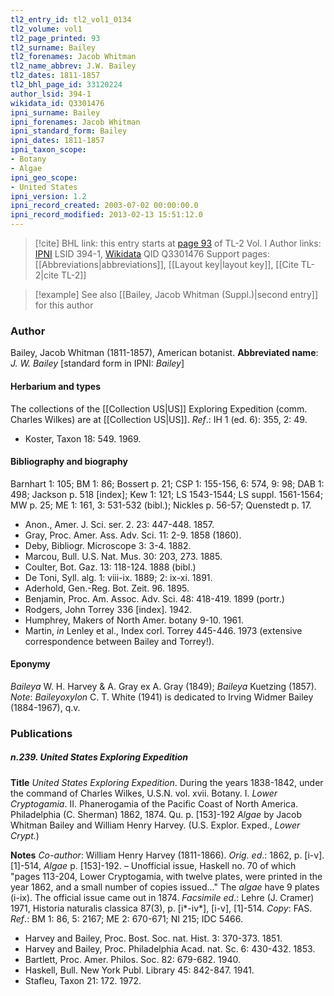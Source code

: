 ```yaml
---
tl2_entry_id: tl2_vol1_0134
tl2_volume: vol1
tl2_page_printed: 93
tl2_surname: Bailey
tl2_forenames: Jacob Whitman
tl2_name_abbrev: J.W. Bailey
tl2_dates: 1811-1857
tl2_bhl_page_id: 33120224
author_lsid: 394-1
wikidata_id: Q3301476
ipni_surname: Bailey
ipni_forenames: Jacob Whitman
ipni_standard_form: Bailey
ipni_dates: 1811-1857
ipni_taxon_scope: 
- Botany
- Algae
ipni_geo_scope: 
- United States
ipni_version: 1.2
ipni_record_created: 2003-07-02 00:00:00.0
ipni_record_modified: 2013-02-13 15:51:12.0
---
```


> [!cite] BHL link: this entry starts at [page 93](https://www.biodiversitylibrary.org/page/33120224) of TL-2 Vol. I
> Author links: [IPNI](https://www.ipni.org/a/394-1) LSID 394-1, [Wikidata](https://www.wikidata.org/wiki/Q3301476) QID Q3301476
> Support pages: [[Abbreviations|abbreviations]], [[Layout key|layout key]], [[Cite TL-2|cite TL-2]]

> [!example] See also [[Bailey, Jacob Whitman (Suppl.)|second entry]] for this author

### Author

Bailey, Jacob Whitman (1811-1857), American botanist. 
**Abbreviated name**: *J. W. Bailey* \[standard form in IPNI: *Bailey*\]

#### Herbarium and types

The collections of the [[Collection US|US]] Exploring Expedition (comm. Charles Wilkes) are at [[Collection US|US]].
*Ref*.: IH 1 (ed. 6): 355, 2: 49.
- Koster, Taxon 18: 549. 1969.

#### Bibliography and biography

Barnhart 1: 105; BM 1: 86; Bossert p. 21; CSP 1: 155-156, 6: 574, 9: 98; DAB 1: 498; Jackson p. 518 \[index\]; Kew 1: 121; LS 1543-1544; LS suppl. 1561-1564; MW p. 25; ME 1: 161, 3: 531-532 (bibl.); Nickles p. 56-57; Quenstedt p. 17.
- Anon., Amer. J. Sci. ser. 2. 23: 447-448. 1857.
- Gray, Proc. Amer. Ass. Adv. Sci. 11: 2-9. 1858 (1860).
- Deby, Bibliogr. Microscope 3: 3-4. 1882.
- Marcou, Bull. U.S. Nat. Mus. 30: 203, 273. 1885.
- Coulter, Bot. Gaz. 13: 118-124. 1888 (bibl.)
- De Toni, Syll. alg. 1: viii-ix. 1889; 2: ix-xi. 1891.
- Aderhold, Gen.-Reg. Bot. Zeit. 96. 1895.
- Benjamin, Proc. Am. Assoc. Adv. Sci. 48: 418-419. 1899 (portr.)
- Rodgers, John Torrey 336 \[index\]. 1942.
- Humphrey, Makers of North Amer. botany 9-10. 1961.
- Martin, *in* Lenley et al., Index corl. Torrey 445-446. 1973 (extensive correspondence between Bailey and Torrey!).

#### Eponymy

*Baileya* W. H. Harvey & A. Gray ex A. Gray (1849); *Baileya* Kuetzing (1857). *Note*: *Baileyoxylon* C. T. White (1941) is dedicated to Irving Widmer Bailey (1884-1967), q.v.

### Publications

##### n.239. United States Exploring Expedition

**Title**
*United States Exploring Expedition*. During the years 1838-1842, under the command of Charles Wilkes, U.S.N. vol. xvii. Botany. I. *Lower Cryptogamia*. II. Phanerogamia of the Pacific Coast of North America. Philadelphia (C. Sherman) 1862, 1874. Qu. p. \[153\]-192 *Algae* by Jacob Whitman Bailey and William Henry Harvey. (U.S. Explor. Exped., *Lower Crypt.*)

**Notes**
*Co-author*: William Henry Harvey (1811-1866).
*Orig. ed*.: 1862, p. \[i-v\]. \[1\]-514, *Algae* p. \[153\]-192. – Unofficial issue, Haskell no. 70 of which "pages 113-204, Lower Cryptogamia, with twelve plates, were printed in the year 1862, and a small number of copies issued..." The *algae* have 9 plates (i-ix). The official issue came out in 1874.
*Facsimile ed*.: Lehre (J. Cramer) 1971, Historia naturalis classica 87(3), p. \[i\*-iv\*\], \[i-v\], \[1\]-514. *Copy*: FAS.
*Ref*.: BM 1: 86, 5: 2167; ME 2: 670-671; NI 215; IDC 5466.
- Harvey and Bailey, Proc. Bost. Soc. nat. Hist. 3: 370-373. 1851.
- Harvey and Bailey, Proc. Philadelphia Acad. nat. Sc. 6: 430-432. 1853.
- Bartlett, Proc. Amer. Philos. Soc. 82: 679-682. 1940.
- Haskell, Bull. New York Publ. Library 45: 842-847. 1941.
- Stafleu, Taxon 21: 172. 1972.

